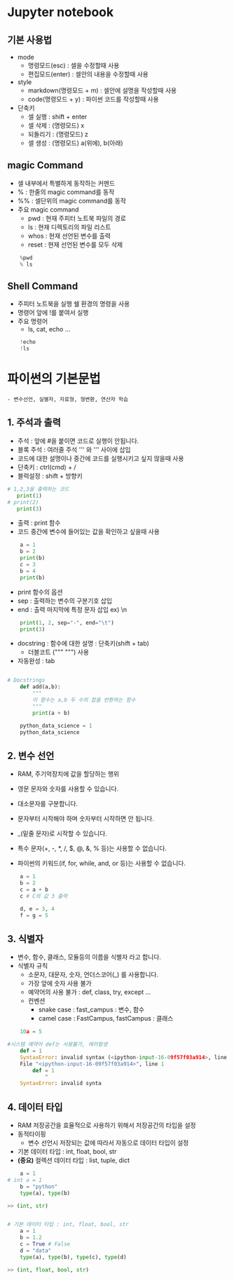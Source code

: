 # Jupyter notebook
## 기본 사용법
- mode
    - 명령모드(esc) : 셀을 수정할때 사용
    - 편집모드(enter) : 셀안의 내용을 수정할때 사용
- style
    - markdown(명령모드 + m) : 셀안에 설명을 작성할때 사용
    - code(명령모드 + y) : 파이썬 코드를 작성할때 사용
- 단축키
    - 셀 실행 : shift + enter
    - 셀 삭제 : (명령모드) x
    - 되돌리기 : (명령모드) z
    - 셀 생성 : (명령모드) a(위에), b(아래)

## magic Command
- 셀 내부에서 특별하게 동작하는 커멘드
- % : 한줄의 magic command를 동작
- %% : 셀단위의 magic command를 동작
- 주요 magic command
    - pwd : 현재 주피터 노트북 파일의 경로
    - ls : 현재 디렉토리의 파일 리스트
    - whos : 현재 선언된 변수를 출력
    - reset : 현재 선언된 변수를 모두 삭제

```python
    %pwd
    % ls
```

## Shell Command
- 주피터 노트북을 실행 쉘 환경의 명령을 사용
- 명령어 앞에 !를 붙여서 실행
- 주요 명령어
    - ls, cat, echo ...
```python
    !echo
    !ls
```

# 파이썬의 기본문법
    - 변수선언, 실별자, 자료형, 형변환, 연산자 학습

## 1. 주석과 출력   
- 주석 : 앞에 #을 붙이면 코드로 실행이 안됩니다.
- 블록 주석 : 여러줄 주석 ''' 와 ''' 사이에 삽입
- 코드에 대한 설명이나 중간에 코드를 실행시키고 싶지 않을때 사용
- 단축키 : ctrl(cmd) + /
- 블럭설정 : shift + 방향키

 ```python
# 1,2,3을 출력하는 코드
    print(1)
# print(2)
    print(3)
 ```

- 출력 : print 함수
- 코드 중간에 변수에 들어있는 값을 확인하고 싶을때 사용

```python
    a = 1
    b = 2
    print(b)
    c = 3
    b = 4
    print(b)
```

- print 함수의 옵션
- sep : 출력하는 변수의 구분기호 삽입
- end : 출력 마지막에 특정 문자 삽입 ex) \n
```python
    print(1, 2, sep="-", end="\t")
    print(3)
```

- docstring : 함수에 대한 설명 : 단축키(shift + tab)
    - 더블코트 (""" """) 사용
- 자동완성 : tab

```python

# Docstrings
    def add(a,b):
        """
        이 함수는 a,b 두 수의 합을 반환하는 함수
        """
        print(a + b)

    python_data_science = 1
    python_data_science

```
## 2. 변수 선언
- RAM, 주기억장치에 값을 할당하는 행위


- 영문 문자와 숫자를 사용할 수 있습니다.
- 대소문자를 구분합니다.
- 문자부터 시작해야 하며 숫자부터 시작하면 안 됩니다.
- _(밑줄 문자)로 시작할 수 있습니다.
- 특수 문자(+, -, *, /, $, @, &, % 등)는 사용할 수 없습니다.
- 파이썬의 키워드(if, for, while, and, or 등)는 사용할 수 없습니다.

```python
    a = 1
    b = 2
    c = a + b
    c # C의 값 3 출력

    d, e = 3, 4
    f = g = 5
```

## 3. 식별자

- 변수, 함수, 클래스, 모듈등의 이름을 식별자 라고 합니다.
- 식별자 규칙
    - 소문자, 대문자, 숫자, 언더스코어(_) 를 사용합니다.
    - 가장 앞에 숫자 사용 불가
    - 예약어의 사용 불가 : def, class, try, except ...
    - 컨벤션
        - snake case : fast_campus : 변수, 함수
        - camel case : FastCampus, fastCampus : 클래스

```python
    10a = 5

#시스템 예약어 def는 사용불가, 에러발생
    def = 1 
    SyntaxError: invalid syntax (<ipython-input-16-09f57f03a914>, line 1)
    File "<ipython-input-16-09f57f03a914>", line 1
        def = 1
            ^
    SyntaxError: invalid synta
```

## 4. 데이터 타입
- RAM 저장공간을 효율적으로 사용하기 위해서 저장공간의 타입을 설정
- 동적타이핑
    - 변수 선언시 저장되는 값에 따라서 자동으로 데이터 타입이 설정
- 기본 데이터 타입 : int, float, bool, str
- **(중요)** 컬렉션 데이터 타입 : list, tuple, dict 

```python
    a = 1
# int a = 1
    b = "python"
    type(a), type(b)

>> (int, str)


# 기본 데이터 타입 : int, float, bool, str
    a = 1
    b = 1.2
    c = True # False
    d = "data"
    type(a), type(b), type(c), type(d)

>> (int, float, bool, str)